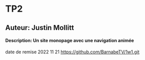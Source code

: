 # TP2
## Auteur: Justin Mollitt
#### Description: Un site monopage avec une navigation animée

date de remise 2022 11 21
https://github.com/BarnabeTV/1w1.git